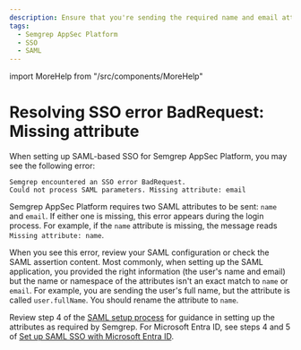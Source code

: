 ```yaml
---
description: Ensure that you're sending the required name and email attributes to Semgrep AppSec Platform.
tags:
  - Semgrep AppSec Platform
  - SSO
  - SAML
---
```


import MoreHelp from "/src/components/MoreHelp"

# Resolving SSO error BadRequest: Missing attribute

When setting up SAML-based SSO for Semgrep AppSec Platform, you may see the following error:

```
Semgrep encountered an SSO error BadRequest. 
Could not process SAML parameters. Missing attribute: email
```

Semgrep AppSec Platform requires two SAML attributes to be sent: `name` and `email`. If either one is missing, this error appears during the login process. For example, if the `name` attribute is missing, the message reads `Missing attribute: name`.

When you see this error, review your SAML configuration or check the SAML assertion content. Most commonly, when setting up the SAML application, you provided the right information (the user's name and email) but the name or namespace of the attributes isn't an exact match to `name` or `email`. For example, you are sending the user's full name, but the attribute is called `user.fullName`. You should rename the attribute to `name`.

Review step 4 of the [SAML setup process](/docs/deployment/sso/#saml-20) for guidance in setting up the attributes as required by Semgrep. For Microsoft Entra ID, see steps 4 and 5 of [Set up SAML SSO with Microsoft Entra ID](/docs/deployment/sso/#set-up-saml-sso-with-microsoft-entra-id).

<MoreHelp />
